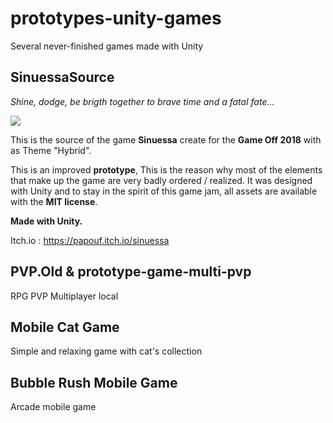 # prototypes-unity-games
Several never-finished games made with Unity

## SinuessaSource

*Shine, dodge, be brigth together to brave time and a fatal fate...*

![](Scene_intro.gif)


This is the source of the game **Sinuessa** create for the **Game Off 2018** with as Theme "Hybrid".

This is an improved **prototype**, This is the reason why most of the elements that make up the game are very badly ordered / realized. It was designed with Unity and to stay in the spirit of this game jam, all assets are available with the **MIT license**.

**Made with Unity.**

Itch.io : https://papouf.itch.io/sinuessa

## PVP.Old & prototype-game-multi-pvp

RPG PVP Multiplayer local

## Mobile Cat Game

Simple and relaxing game with cat's collection

## Bubble Rush Mobile Game

Arcade mobile game
